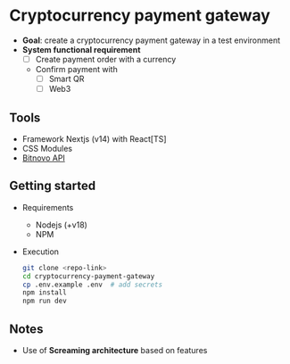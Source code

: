 # Cryptocurrency payment gateway

- **Goal**: create a cryptocurrency payment gateway in a test environment
- **System functional requirement**
  - [ ] Create payment order with a currency
  - Confirm payment with
    - [ ] Smart QR
    - [ ] Web3

## Tools

- Framework Nextjs (v14) with React[TS]
- CSS Modules
- [Bitnovo API](./doc/api.yaml)

## Getting started

- Requirements
  - Nodejs (+v18)
  - NPM
- Execution

  ```bash
  git clone <repo-link>
  cd cryptocurrency-payment-gateway
  cp .env.example .env  # add secrets
  npm install
  npm run dev
  ```

## Notes

- Use of **Screaming architecture** based on features
